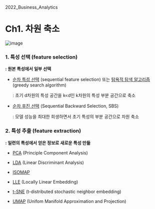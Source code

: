 2022_Business_Analytics

# Ch1. 차원 축소 
![image](https://user-images.githubusercontent.com/67623921/195076458-b650b386-e4d5-4da8-98fe-46119ec53ba0.png)


### 1. 특성 선택 (feature selection)
**: 원본 특성에서 일부 선택**


- <u>순차 특성 선택</u> (sequential feature selection) 또는 <u>탐욕적 탐색 알고리즘</u> (greedy search algorithm)

    : 초기 d차원의 특성 공간을 k<d인 k차원의 특성 부분 공간으로 축소
    
    
- <u>순차 후진 선택</u> (Sequential Backward Selection, SBS)

    : 모델 성능을 최대한 희생하면서 초기 특성의 부분 공간으로 차원 축소 
    
    
    
    
### 2. 특성 추출 (feature extraction)
**: 일련의 특성에서 얻은 정보로 새로운 특성 만듦**

- <u>PCA</u> (Principle Component Analysis)


- <u>LDA</u> (Linear Discriminant Analysis)


- <u>ISOMAP</u> 


- <u>LLE</u> (Locally Linear Embedding)


- <u>t-SNE</u> (t-distributed stochastic neighbor embedding)


- <u>UMAP</u> (Unifom Manifold Approximation and Projection)
